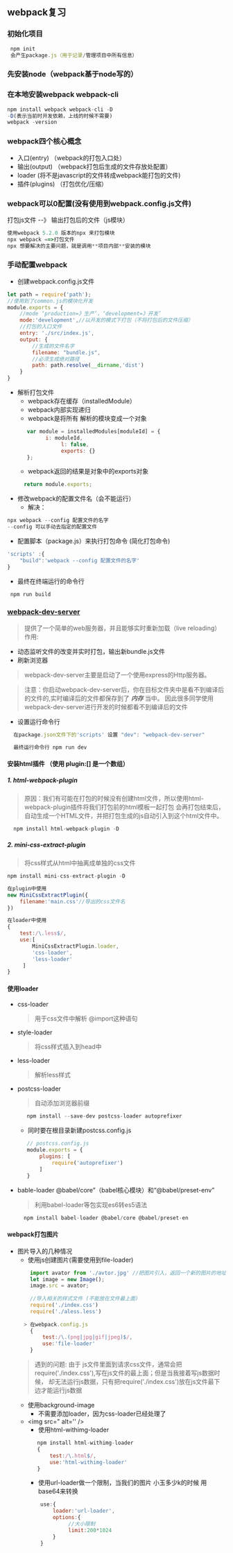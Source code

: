 ## webpack复习
### 初始化项目
```javascript
 npm init 
 会产生package.js（用于记录/管理项目中所有信息）
```
### 先安装node（webpack基于node写的）

### 在本地安装webpack webpack-cli
```javascript
npm install webpack webpack-cli -D
-D(表示当前时开发依赖，上线的时候不需要)
webpack -version
```

### webpack四个核心概念
- 入口(entry) （webpack的打包入口处）
- 输出(output) （webpack打包后生成的文件存放处配置）
- loader (将不是javascript的文件转成webpack能打包的文件)
- 插件(plugins)  （打包优化/压缩）

### webpack可以0配置(没有使用到webpack.config.js文件)
打包js文件 --》 输出打包后的文件（js模块）
```javascript
使用webpack 5.2.0 版本的npx 来打包模块
npx webpack ==>打包文件
npx 想要解决的主要问题，就是调用**项目内部**安装的模块
```

### 手动配置webpack
- 创建webpack.config.js文件
```javascript
let path = require('path');
//使用到了common.js的模块化开发
module.exports = {
    //mode ‘production=》生产’，‘development=》开发’
    mode:'development',//以开发的模式下打包（不将打包后的文件压缩）
    //打包的入口文件
    entry: './src/index.js',
    output: {
        //生成的文件名字
        filename: "bundle.js",
        //必须生成绝对路径
        path: path.resolve(__dirname,'dist')
    }
}
```
- 解析打包文件
   * webpack存在缓存（installedModule）
   * webpack内部实现递归
   * webpack是将所有 解析的模块变成一个对象
   ```javascript
      var module = installedModules[moduleId] = {
 			i: moduleId,
			     l: false,
			     exports: {}
	  };
   ```
    * webpack返回的结果是对象中的exports对象
    ```javascript
      return module.exports;
    ```
- 修改webpack的配置文件名（会不能运行）
  * 解决：
```javascript
npx webpack --config 配置文件的名字
--config 可以手动去指定的配置文件
```

- 配置脚本（package.js）来执行打包命令 (简化打包命令)
```javascript
'scripts' :{
    "build":'webpack --config 配置文件的名字'
}
```
- 最终在终端运行的命令行
```javascript
 npm run build
```

### [webpack-dev-server ](https://blog.csdn.net/u012045958/article/details/80544040)
> 提供了一个简单的web服务器，并且能够实时重新加载（live reloading）
作用:
* 动态监听文件的改变并实时打包，输出新bundle.js文件
* 刷新浏览器

> webpack-dev-server主要是启动了一个使用express的Http服务器。

>注意：你启动webpack-dev-server后，你在目标文件夹中是看不到编译后的文件的,实时编译后的文件都保存到了 ***内存*** 当中。
因此很多同学使用webpack-dev-server进行开发的时候都看不到编译后的文件

* 设置运行命令行
```javascript
  在package.json文件下的'scripts' 设置 "dev": "webpack-dev-server"

  最终运行命令行 npm run dev
```

#### 安装html插件 （使用 plugin:[] 是一个数组）
##### 1. html-webpack-plugin 
> 原因：我们有可能在打包的时候没有创建html文件，所以使用html-webpack-plugin插件将我们打包前的html模板一起打包
> 会再打包结束后，自动生成一个HTML文件，并把打包生成的js自动引入到这个html文件中。
```javascript
  npm install html-webpack-plugin -D
```

##### 2. mini-css-extract-plugin
>将css样式从html中抽离成单独的css文件
```javascript
npm install mini-css-extract-plugin -D

在plugin中使用
new MiniCssExtractPlugin({
    filename:'main.css'//导出的css文件名
})

在loader中使用
{
    test:/\.less$/,
    use:[
        MiniCssExtractPlugin.loader,
        'css-loader',
        'less-loader'
     ]
}
```

#### 使用loader
* css-loader
    > 用于css文件中解析 @import这种语句
* style-loader
    > 将css样式插入到head中
* less-loader
    > 解析less样式
* postcss-loader
    > 自动添加浏览器前缀
   ```javascript
      npm install --save-dev postcss-loader autoprefixer
   ```
   * 同时要在根目录新建postcss.config.js
   ```javascript
      // postcss.config.js
      module.exports = {
          plugins: [
              require('autoprefixer')
          ]
      }
    ```
* bable-loader @babel/core”（babel核心模块）和“@babel/preset-env”
  > 利用babel-loader等包实现es6转es5语法
  ```javascript
    npm install babel-loader @babel/core @babel/preset-en 
  ```

#### webpack打包图片
* 图片导入的几种情况
  * 使用js创建图片(需要使用到file-loader)
  ```javascript
      import avator from './avtor.jpg' //把图片引入，返回一个新的图片的地址
      let image = new Image();
      image.src = avator;
    
      //导入相关的样式文件 (不能放在文件最上面)
      require('./index.css')
      require('./aless.less')
    
    > 在webpack.config.js
      {
          test:/\.(png|jpg|gif|jpeg)$/,
          use:'file-loader'
      }
  ```
  > 遇到的问题: 
  > 由于 js文件里面到请求css文件，通常会把require('./index.css'),写在js文件的最上面；但是当我接着写js数据时候，
  却无法运行js数据，只有把require('./index.css')放在js文件最下边才能运行js数据
  * 使用background-image
     * 不需要添加loader，因为css-loader已经处理了
  * <img src=" alt='' />
     * 使用html-withimg-loader
     ```javascript
        npm install html-withimg-loader
        {
            test:/\.html$/,
            use:'html-withimg-loader'
        }
     ```
    * 使用url-loader做一个限制，当我们的图片 小玉多少k的时候 用base64来转换
    ```javascript
        use:{
            loader:'url-loader',
            options:{
                 //大小限制
                 limit:200*1024
            }
        }
    ```
